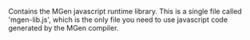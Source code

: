 ---
---

Contains the MGen javascript runtime library. This is a single file called 'mgen-lib.js', which is the only file you need to use javascript code generated by the MGen compiler.

